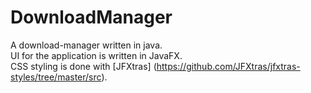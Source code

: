 # DownloadManager
A download-manager  written in java.  
UI for the application is written in JavaFX.  
CSS styling is done with [JFXtras] (https://github.com/JFXtras/jfxtras-styles/tree/master/src).
